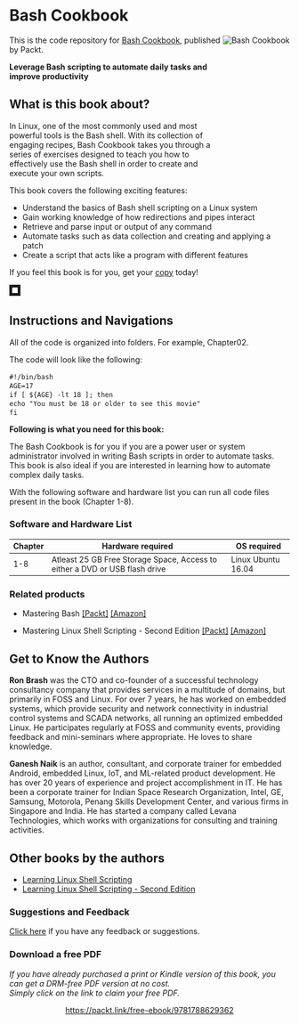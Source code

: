 # Bash Cookbook

<a href="https://www.packtpub.com/application-development/bash-cookbook?utm_source=github&utm_medium=repository&utm_campaign=9781788629362"><img src="https://d255esdrn735hr.cloudfront.net/sites/default/files/imagecache/ppv4_main_book_cover/B09892.png" alt="Bash Cookbook" height="256px" align="right"></a>

This is the code repository for [Bash Cookbook](https://www.packtpub.com/application-development/bash-cookbook?utm_source=github&utm_medium=repository&utm_campaign=9781788629362), published by Packt.

**Leverage Bash scripting to automate daily tasks and improve productivity**

## What is this book about?
In Linux, one of the most commonly used and most powerful tools is the Bash shell. With its collection of engaging recipes, Bash Cookbook takes you through a series of exercises designed to teach you how to effectively use the Bash shell in order to create and execute your own scripts. 

This book covers the following exciting features:

* Understand the basics of Bash shell scripting on a Linux system
* Gain working knowledge of how redirections and pipes interact
* Retrieve and parse input or output of any command
* Automate tasks such as data collection and creating and applying a patch
* Create a script that acts like a program with different features

If you feel this book is for you, get your [copy](https://www.amazon.com/dp/1788629361) today!

<a href="https://www.packtpub.com/?utm_source=github&utm_medium=banner&utm_campaign=GitHubBanner"><img src="https://raw.githubusercontent.com/PacktPublishing/GitHub/master/GitHub.png" 
alt="https://www.packtpub.com/" border="5" /></a>


## Instructions and Navigations
All of the code is organized into folders. For example, Chapter02.

The code will look like the following:
```
#!/bin/bash
AGE=17
if [ ${AGE} -lt 18 ]; then
echo "You must be 18 or older to see this movie"
fi

```

**Following is what you need for this book:**

The Bash Cookbook is for you if you are a power user or system administrator involved in writing Bash scripts in order to automate tasks. This book is also ideal if you are interested in learning how to automate complex daily tasks.	

With the following software and hardware list you can run all code files present in the book (Chapter 1-8).

### Software and Hardware List

| Chapter  | Hardware required                   | OS required                        |
| -------- | ------------------------------------| -----------------------------------|
| 1-8        | Atleast 25 GB Free Storage Space, Access to either a DVD or USB flash drive                     | Linux Ubuntu 16.04 |




### Related products <Other books you may enjoy>
* Mastering Bash [[Packt]](https://www.packtpub.com/networking-and-servers/mastering-bash?utm_source=github&utm_medium=repository&utm_campaign=9781784396879) [[Amazon]](https://www.amazon.com/dp/1784396877)

* Mastering Linux Shell Scripting - Second Edition [[Packt]](https://www.packtpub.com/virtualization-and-cloud/mastering-linux-shell-scripting-second-edition?utm_source=github&utm_medium=repository&utm_campaign=9781788990554) [[Amazon]](https://www.amazon.com/dp/1788990552)

## Get to Know the Authors
**Ron Brash** was the CTO and co-founder of a successful technology consultancy company that provides services in a multitude of domains, but primarily in FOSS and Linux. For over 7 years, he has worked on embedded systems, which provide security and network connectivity in industrial control systems and SCADA networks, all running an optimized embedded Linux. He participates regularly at FOSS and community events, providing feedback and mini-seminars where appropriate. He loves to share knowledge.


**Ganesh Naik** is an author, consultant, and corporate trainer for embedded Android, embedded Linux, IoT, and ML-related product development. He has over 20 years of experience and project accomplishment in IT. He has been a corporate trainer for Indian Space Research Organization, Intel, GE, Samsung, Motorola, Penang Skills Development Center, and various firms in Singapore and India. He has started a company called Levana Technologies, which works with organizations for consulting and training activities.


## Other books by the authors
* [Learning Linux Shell Scripting](https://www.packtpub.com/networking-and-servers/learning-linux-shell-scripting?utm_source=github&utm_medium=repository&utm_campaign=9781785286216)
* [Learning Linux Shell Scripting - Second Edition](https://www.packtpub.com/networking-and-servers/learning-linux-shell-scripting-second-edition?utm_source=github&utm_medium=repository&utm_campaign=9781788993197)

### Suggestions and Feedback
[Click here](https://docs.google.com/forms/d/e/1FAIpQLSdy7dATC6QmEL81FIUuymZ0Wy9vH1jHkvpY57OiMeKGqib_Ow/viewform) if you have any feedback or suggestions.




### Download a free PDF

 <i>If you have already purchased a print or Kindle version of this book, you can get a DRM-free PDF version at no cost.<br>Simply click on the link to claim your free PDF.</i>
<p align="center"> <a href="https://packt.link/free-ebook/9781788629362">https://packt.link/free-ebook/9781788629362 </a> </p>
